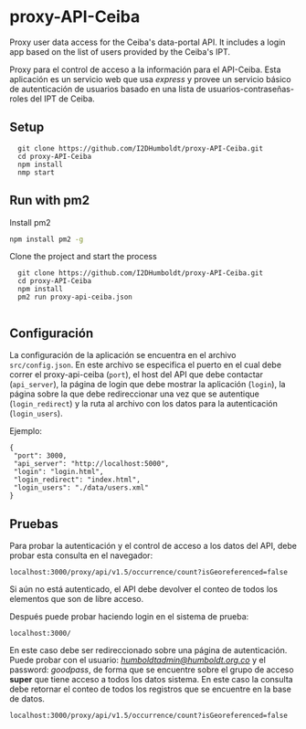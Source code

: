 # proxy-API-Ceiba

Proxy user data access for the Ceiba's data-portal API. It includes a login app based on the list of users provided by the Ceiba's IPT.

Proxy para el control de acceso a la información para el API-Ceiba. Esta aplicación es un servicio web que usa *express* y provee un servicio básico de autenticación de usuarios basado en una lista de usuarios-contraseñas-roles del IPT de Ceiba.

## Setup
```
  git clone https://github.com/I2DHumboldt/proxy-API-Ceiba.git
  cd proxy-API-Ceiba
  npm install
  nmp start
 ```
 
## Run with pm2
Install pm2

``` bash 
npm install pm2 -g
```

Clone the project and start the process

```
  git clone https://github.com/I2DHumboldt/proxy-API-Ceiba.git
  cd proxy-API-Ceiba
  npm install
  pm2 run proxy-api-ceiba.json
  
 ```
 
## Configuración
 
 La configuración de la aplicación se encuentra en el archivo `src/config.json`. En este archivo se especifica el puerto en el cual debe correr el proxy-api-ceiba (`port`), el host del API que debe contactar (`api_server`), la página de login que debe mostrar la aplicación (`login`), la página sobre la que debe redireccionar una vez que se autentique (`login_redirect`) y la ruta al archivo con los datos para la autenticación (`login_users`).

Ejemplo: 

 ```
 {
  "port": 3000,
  "api_server": "http://localhost:5000",
  "login": "login.html",
  "login_redirect": "index.html",
  "login_users": "./data/users.xml"
}
```

## Pruebas

Para probar la autenticación y el control de acceso a los datos del API, debe probar esta consulta en el navegador:
```
localhost:3000/proxy/api/v1.5/occurrence/count?isGeoreferenced=false
```
Si aún no está autenticado, el API debe devolver el conteo de todos los elementos que son de libre acceso.

Después puede probar haciendo login en el sistema de prueba:

```
localhost:3000/
```
En este caso debe ser redireccionado sobre una página de autenticación. Puede probar con el usuario: *humboldtadmin@humboldt.org.co* y el password: *goodpass*, de forma que se encuentre sobre el grupo de acceso **super** que tiene acceso a todos los datos sistema. En este caso la consulta debe retornar el conteo de todos los registros que se encuentre en la base de datos.

```
localhost:3000/proxy/api/v1.5/occurrence/count?isGeoreferenced=false
```
